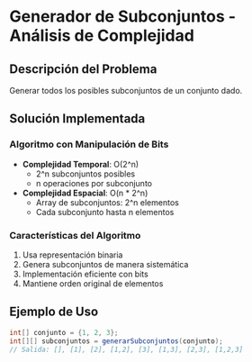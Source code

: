 # Generador de Subconjuntos - Análisis de Complejidad

## Descripción del Problema

Generar todos los posibles subconjuntos de un conjunto dado.

## Solución Implementada

### Algoritmo con Manipulación de Bits

- **Complejidad Temporal**: O(2^n)
  - 2^n subconjuntos posibles
  - n operaciones por subconjunto
- **Complejidad Espacial**: O(n \* 2^n)
  - Array de subconjuntos: 2^n elementos
  - Cada subconjunto hasta n elementos

### Características del Algoritmo

1. Usa representación binaria
2. Genera subconjuntos de manera sistemática
3. Implementación eficiente con bits
4. Mantiene orden original de elementos

## Ejemplo de Uso

```java
int[] conjunto = {1, 2, 3};
int[][] subconjuntos = generarSubconjuntos(conjunto);
// Salida: [], [1], [2], [1,2], [3], [1,3], [2,3], [1,2,3]
```
